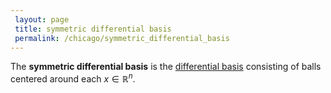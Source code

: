 ```yaml
---
 layout: page
 title: symmetric differential basis
 permalink: /chicago/symmetric_differential_basis
---
```

The **symmetric differential basis** is the [differential basis](https://defsmath.github.io/DefsMath/differential_basis) consisting of balls centered around each $x \in \mathbb R^n$. 

